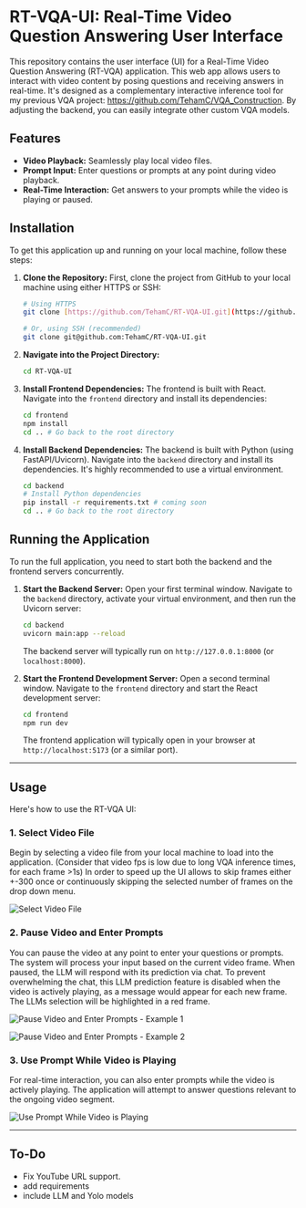 # RT-VQA-UI: Real-Time Video Question Answering User Interface

This repository contains the user interface (UI) for a Real-Time Video Question Answering (RT-VQA) application. This web app allows users to interact with video content by posing questions and receiving answers in real-time. It's designed as a complementary interactive inference tool for my previous VQA project: https://github.com/TehamC/VQA_Construction. By adjusting the backend, you can easily integrate other custom VQA models.

## Features

* **Video Playback:** Seamlessly play local video files.
* **Prompt Input:** Enter questions or prompts at any point during video playback.
* **Real-Time Interaction:** Get answers to your prompts while the video is playing or paused.

## Installation

To get this application up and running on your local machine, follow these steps:

1.  **Clone the Repository:**
    First, clone the project from GitHub to your local machine using either HTTPS or SSH:

    ```bash
    # Using HTTPS
    git clone [https://github.com/TehamC/RT-VQA-UI.git](https://github.com/TehamC/RT-VQA-UI.git)

    # Or, using SSH (recommended)
    git clone git@github.com:TehamC/RT-VQA-UI.git
    ```

2.  **Navigate into the Project Directory:**

    ```bash
    cd RT-VQA-UI
    ```

3.  **Install Frontend Dependencies:**
    The frontend is built with React. Navigate into the `frontend` directory and install its dependencies:

    ```bash
    cd frontend
    npm install
    cd .. # Go back to the root directory
    ```

4.  **Install Backend Dependencies:**
    The backend is built with Python (using FastAPI/Uvicorn). Navigate into the `backend` directory and install its dependencies. It's highly recommended to use a virtual environment.

    ```bash
    cd backend
    # Install Python dependencies
    pip install -r requirements.txt # coming soon
    cd .. # Go back to the root directory
    ```

## Running the Application

To run the full application, you need to start both the backend and the frontend servers concurrently.

1.  **Start the Backend Server:**
    Open your first terminal window. Navigate to the `backend` directory, activate your virtual environment, and then run the Uvicorn server:

    ```bash
    cd backend
    uvicorn main:app --reload
    ```
    The backend server will typically run on `http://127.0.0.1:8000` (or `localhost:8000`).

2.  **Start the Frontend Development Server:**
    Open a second terminal window. Navigate to the `frontend` directory and start the React development server:

    ```bash
    cd frontend
    npm run dev
    ```
    The frontend application will typically open in your browser at `http://localhost:5173` (or a similar port).

---

## Usage

Here's how to use the RT-VQA UI:

### 1. Select Video File

Begin by selecting a video file from your local machine to load into the application.
(Consider that video fps is low due to long VQA inference times, for each frame >1s)
In order to speed up the UI allows to skip frames either +-300 once or continuously skipping the selected number of frames on the drop down menu.

![Select Video File](ui_gif/ui1.gif)

### 2. Pause Video and Enter Prompts

You can pause the video at any point to enter your questions or prompts. The system will process your input based on the current video frame. When paused, the LLM will respond with its prediction via chat. To prevent overwhelming the chat, this LLM prediction feature is disabled when the video is actively playing, as a message would appear for each new frame. The LLMs selection will be highlighted in a red frame.

![Pause Video and Enter Prompts - Example 1](ui_gif/ui2.gif)

![Pause Video and Enter Prompts - Example 2](ui_gif/ui3.gif)

### 3. Use Prompt While Video is Playing

For real-time interaction, you can also enter prompts while the video is actively playing. The application will attempt to answer questions relevant to the ongoing video segment.

![Use Prompt While Video is Playing](ui_gif/ui4.gif)

---

## To-Do

* Fix YouTube URL support.
* add requirements
* include LLM and Yolo models 
